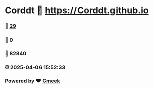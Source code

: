 # Corddt :link: https://Corddt.github.io 
### :page_facing_up: [29](https://Corddt.github.io/tag.html) 
### :speech_balloon: 0 
### :hibiscus: 82840 
### :alarm_clock: 2025-04-06 15:52:33 
### Powered by :heart: [Gmeek](https://github.com/Meekdai/Gmeek)
